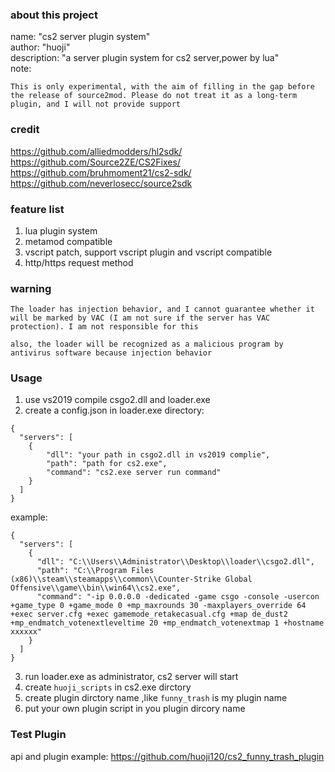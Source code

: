 ### about this project
name: "cs2 server plugin system"  
author: "huoji"  
description: "a server plugin system for cs2 server,power by lua"  
note:  
```
This is only experimental, with the aim of filling in the gap before the release of source2mod. Please do not treat it as a long-term plugin, and I will not provide support 
```

### credit  
https://github.com/alliedmodders/hl2sdk/  
https://github.com/Source2ZE/CS2Fixes/  
https://github.com/bruhmoment21/cs2-sdk/  
https://github.com/neverlosecc/source2sdk  

### feature list 
1. lua plugin system 
2. metamod compatible 
3. vscript patch, support vscript plugin and vscript compatible 
4. http/https request method 

### warning
```
The loader has injection behavior, and I cannot guarantee whether it will be marked by VAC (I am not sure if the server has VAC protection). I am not responsible for this

also, the loader will be recognized as a malicious program by antivirus software because injection behavior
```

### Usage 
1. use vs2019 compile csgo2.dll and loader.exe 
2. create a config.json in loader.exe directory: 
```
{
  "servers": [
    {
        "dll": "your path in csgo2.dll in vs2019 complie",
        "path": "path for cs2.exe",
        "command": "cs2.exe server run command"
    }
  ]
}
```
example:  
```
{
  "servers": [
    {
      "dll": "C:\\Users\\Administrator\\Desktop\\loader\\csgo2.dll",
      "path": "C:\\Program Files (x86)\\steam\\steamapps\\common\\Counter-Strike Global Offensive\\game\\bin\\win64\\cs2.exe",
      "command": "-ip 0.0.0.0 -dedicated -game csgo -console -usercon +game_type 0 +game_mode 0 +mp_maxrounds 30 -maxplayers_override 64 +exec server.cfg +exec gamemode_retakecasual.cfg +map de_dust2 +mp_endmatch_votenextleveltime 20 +mp_endmatch_votenextmap 1 +hostname xxxxxx"
    }
  ]
}

```
3. run loader.exe as administrator, cs2 server will start
4. create `huoji_scripts` in cs2.exe dirctory
5. create plugin dirctory name ,like `funny_trash` is my plugin name
6. put your own plugin script in you plugin dircory name 
### Test Plugin  
api and plugin example: 
https://github.com/huoji120/cs2_funny_trash_plugin  
